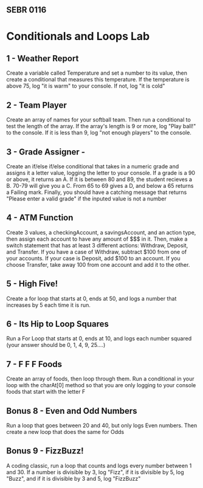 ## SEBR 0116

# Conditionals and Loops Lab



## 1 - Weather Report

Create a variable called Temperature and set a number to its value, then create a conditional that measures this temperature. If the temperature is above 75, log "it is warm" to your console. If not, log "it is cold"


## 2  - Team Player

Create an array of names for your softball team. Then run a conditional to test the length of the array. If the array's length is 9 or more, log "Play ball!" to the console. If it is less than 9, log "not enough players" to the console.


## 3  - Grade Assigner -

Create an if/else if/else conditional that takes in a numeric grade and assigns it a letter value, logging the letter to your console. If a grade is a 90 or above, it returns an A. If it is between 80 and 89, the student recieves a B. 70-79 will give you a C. From 65 to 69 gives a D, and below a 65 returns a Failing mark. Finally, you should have a catching message that returns "Please enter a valid grade" if the inputed value is not a number


##  4 - ATM Function

Create 3 values, a checkingAccount, a savingsAccount, and an action type, then assign each account to have any amount of $$$ in it. Then, make a switch statement that has at least 3 different actions: Withdraw, Deposit, and Transfer. If you have a case of Withdraw, subtract $100 from one of your accounts. If your case is Deposit, add $100 to an account. If you choose Transfer, take away 100 from one account and add it to the other. 


## 5  - High Five!

Create a for loop that starts at 0, ends at 50, and logs a number that increases by 5 each time it is run.

## 6 - Its Hip to Loop Squares

Run a For Loop that starts at 0, ends at 10, and logs each number squared (your answer should be 0, 1, 4, 9, 25....)

## 7 - F F F Foods

Create an array of foods, then loop through them. Run a conditional in your loop with the charAt[0] method so that you are only logging to your console foods that start with the letter F

## Bonus 8 - Even and Odd Numbers

Run a loop that goes between 20 and 40, but only logs Even numbers. Then create a new loop that does the same for Odds



## Bonus 9 - FizzBuzz!

A coding classic, run a loop that counts and logs every number between 1 and 30. If a number is divisible by 3, log "Fizz", if it is divisible by 5, log "Buzz", and if it is divisible by 3 and 5, log "FizzBuzz"
